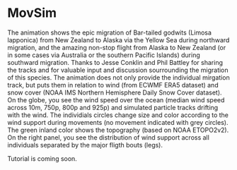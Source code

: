 # MovSim

The animation shows the epic migration of Bar-tailed godwits (Limosa lapponica) from New Zealand to Alaska via the Yellow Sea during northward migration, and the amazing non-stop flight from Alaska to New Zealand (or in some cases via Australia or the southern Pacific Islands) during southward migration. Thanks to Jesse Conklin and Phil Battley for sharing the tracks and for valuable input and discussion sourrounding the migration of this species. The animation does not only provide the individual mirgation track, but puts them in relation to wind (from ECWMF ERA5 dataset) and snow cover (NOAA IMS Northern Hemisphere Daily Snow Cover dataset). On the globe, you see the wind speed over the ocean (median wind speed across 10m, 750p, 800p and 925p) and simulated particle tracks drifting with the wind. The individials circles change size and color according to the wind support during movements (no movement indicated with grey circles). The green inland color shows the topography (based on NOAA ETOPO2v2). On the right panel, you see the distribution of wind support across all individuals separated by the major fligth bouts (legs).

Tutorial is coming soon.

